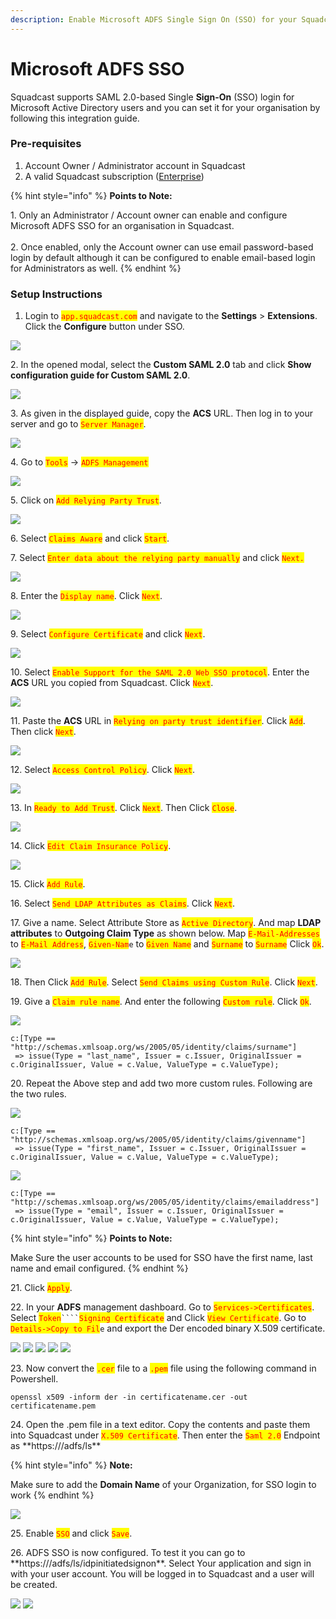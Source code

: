 ```yaml
---
description: Enable Microsoft ADFS Single Sign On (SSO) for your Squadcast organisation
---
```


# Microsoft ADFS SSO

Squadcast supports SAML 2.0-based Single **Sign-On** (SSO) login for Microsoft Active Directory users and you can set it for your organisation by following this integration guide.

### Pre-requisites <a href="#pre-requisites" id="pre-requisites"></a>

1. Account Owner / Administrator account in Squadcast
2. A valid Squadcast subscription ([Enterprise](https://www.squadcast.com/pricing))

{% hint style="info" %}
**Points to Note:**

1\. Only an Administrator / Account owner can enable and configure Microsoft ADFS SSO for an organisation in Squadcast.\
\
2\. Once enabled, only the Account owner can use email password-based login by default although it can be configured to enable email-based login for Administrators as well.
{% endhint %}

### Setup Instructions <a href="#setup-instructions" id="setup-instructions"></a>

1. Login to <mark style="color:red;">`app.squadcast.com`</mark> and navigate to the **Settings** > **Extensions**. Click the **Configure** button under SSO.

![](<../.gitbook/assets/sso\_new\_button (2) (1).png>)

2\. In the opened modal, select the **Custom SAML 2.0** tab and click **Show configuration guide for Custom SAML 2.0**.

![](../.gitbook/assets/microsoft\_sso\_new\_1.png)

3\. As given in the displayed guide, copy the **ACS** URL. Then log in to your server and go to <mark style="color:red;">`Server Manager`</mark>.

![](../.gitbook/assets/adfs\_3.png)

4\. Go to <mark style="color:red;">`Tools`</mark> -> <mark style="color:red;">`ADFS Management`</mark>

![](../.gitbook/assets/adfs\_4.png)

5\. Click on <mark style="color:red;">`Add Relying Party Trust`</mark>.

![](../.gitbook/assets/adfs\_5.png)

6\. Select <mark style="color:red;">`Claims Aware`</mark> and click <mark style="color:red;">`Start`</mark>.

7\. Select <mark style="color:red;">`Enter data about the relying party manually`</mark> and click <mark style="color:red;">`Next.`</mark>

![](../.gitbook/assets/adfs\_6.png)

8\. Enter the <mark style="color:red;">`Display name`</mark>. Click <mark style="color:red;">`Next`</mark>.

![](../.gitbook/assets/adfs\_7.png)

9\. Select <mark style="color:red;">`Configure Certificate`</mark> and click <mark style="color:red;">`Next`</mark>.

![](../.gitbook/assets/adfs\_8.png)

10\. Select <mark style="color:red;">`Enable Support for the SAML 2.0 Web SSO protocol`</mark>. Enter the **ACS** URL you copied from Squadcast. Click <mark style="color:red;">`Next`</mark>.

![](../.gitbook/assets/adfs\_9.png)

11\. Paste the **ACS** URL in <mark style="color:red;">`Relying on party trust identifier`</mark>. Click <mark style="color:red;">`Add`</mark>. Then click <mark style="color:red;">`Next`</mark>.

![](../.gitbook/assets/adfs\_11.png)

12\. Select <mark style="color:red;">`Access Control Policy`</mark>. Click <mark style="color:red;">`Next`</mark>.

![](../.gitbook/assets/adfs\_10.png)

13\. In <mark style="color:red;">`Ready to Add Trust`</mark>. Click <mark style="color:red;">`Next`</mark>. Then Click <mark style="color:red;">`Close`</mark>.

![](../.gitbook/assets/adfs\_12.png)

14\. Click <mark style="color:red;">`Edit Claim Insurance Policy`</mark>.

![](../.gitbook/assets/adfs\_13.png)

15\. Click <mark style="color:red;">`Add Rule`</mark>.

16\. Select <mark style="color:red;">`Send LDAP Attributes as Claims`</mark>. Click <mark style="color:red;">`Next`</mark>.

17\. Give a name. Select Attribute Store as <mark style="color:red;">`Active Directory`</mark>. And map **LDAP attributes** to **Outgoing Claim Type** as shown below. Map <mark style="color:red;">`E-Mail-Addresses`</mark> to <mark style="color:red;">`E-Mail Address`</mark>, <mark style="color:red;">`Given-Nam`</mark>`e` to <mark style="color:red;">`Given Name`</mark> and <mark style="color:red;">`Surname`</mark> to <mark style="color:red;">`Surname`</mark> Click <mark style="color:red;">`Ok`</mark>.

![](<../.gitbook/assets/adfs\_14 (1).png>)

18\. Then Click <mark style="color:red;">`Add Rule`</mark>. Select <mark style="color:red;">`Send Claims using Custom Rule`</mark>. Click <mark style="color:red;">`Next`</mark>.

19\. Give a <mark style="color:red;">`Claim rule name`</mark>. And enter the following <mark style="color:red;">`Custom rule`</mark>. Click <mark style="color:red;">`Ok`</mark>.

![](../.gitbook/assets/adfs\_15.png)

```
c:[Type == "http://schemas.xmlsoap.org/ws/2005/05/identity/claims/surname"]
 => issue(Type = "last_name", Issuer = c.Issuer, OriginalIssuer = c.OriginalIssuer, Value = c.Value, ValueType = c.ValueType);
```

20\. Repeat the Above step and add two more custom rules. Following are the two rules.

![](<../.gitbook/assets/adfs\_16 (1).png>)

```
c:[Type == "http://schemas.xmlsoap.org/ws/2005/05/identity/claims/givenname"]
 => issue(Type = "first_name", Issuer = c.Issuer, OriginalIssuer = c.OriginalIssuer, Value = c.Value, ValueType = c.ValueType);
```

![](<../.gitbook/assets/adfs\_17 (1).png>)

```
c:[Type == "http://schemas.xmlsoap.org/ws/2005/05/identity/claims/emailaddress"]
 => issue(Type = "email", Issuer = c.Issuer, OriginalIssuer = c.OriginalIssuer, Value = c.Value, ValueType = c.ValueType);
```

{% hint style="info" %}
**Points to Note:**

Make Sure the user accounts to be used for SSO have the first name, last name and email configured.
{% endhint %}

21\. Click <mark style="color:red;">`Apply`</mark>.

22\. In your **ADFS** management dashboard. Go to <mark style="color:red;">`Services->Certificates`</mark>. Select <mark style="color:red;">`Token`</mark>` ```` `<mark style="color:red;">`Signing Certificate`</mark> and Click <mark style="color:red;">`View Certificate`</mark>. Go to <mark style="color:red;">`Details->Copy to Fil`</mark>`e` and export the Der encoded binary X.509 certificate.

![](<../.gitbook/assets/adfs\_18 (3).png>) ![](<../.gitbook/assets/adfs\_19 (3).png>) ![](<../.gitbook/assets/adfs\_20 (1).png>) ![](<../.gitbook/assets/adfs\_21 (3).png>) ![](<../.gitbook/assets/adfs\_22 (3).png>)

23\. Now convert the <mark style="color:red;">`.cer`</mark> file to a <mark style="color:red;">`.pem`</mark> file using the following command in Powershell.

```
openssl x509 -inform der -in certificatename.cer -out certificatename.pem
```

24\. Open the .pem file in a text editor. Copy the contents and paste them into Squadcast under <mark style="color:red;">`X.509 Certificate`</mark>. Then enter the <mark style="color:red;">`Saml 2.0`</mark> Endpoint as \*\*https:///adfs/ls\*\*

{% hint style="info" %}
**Note:**

Make sure to add the **Domain Name** of your Organization, for SSO login to work
{% endhint %}

![](<../.gitbook/assets/microsoft\_sso\_new\_2 (1).png>)

25\. Enable <mark style="color:red;">`SSO`</mark> and click <mark style="color:red;">`Save`</mark>.

26\. ADFS SSO is now configured. To test it you can go to \*\*https:///adfs/ls/idpinitiatedsignon\*\*. Select Your application and sign in with your user account. You will be logged in to Squadcast and a user will be created.

![](../.gitbook/assets/adfs\_24.png) ![](../.gitbook/assets/adfs\_25.png)
